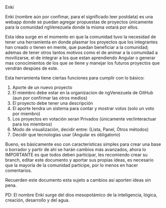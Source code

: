 Enki

Enki (nombre aún por confimar, para el significado leer postdata) es una webapp donde se puedan agregar propuestas de proyectos únicamente para la comunidad ngVenezuela donde la misma votará por ellos. 

Esta idea surge en el momento en que la comunidad tuvo la necesidad de tener una herramienta en donde plasmar los proyectos que los integrantes han creado o tienen en mente, que puedan beneficiar a la comunidad; ademas de tener otros tantos motivos como el de animar a la comunidad a movilizarse, el de integrar a los que estan aprendiendo Angular o generar mas conocimientos de los que se tiene y manejar los futuros proyectos que vendrán despúes de este.

Esta herramienta tiene ciertas funciones para cumplir con lo básico:

  1. Aporte de un nuevo proyecto
  2. El miembro debe estar en la organizacion de ngVenezuela de GitHub (aun por confirmar las otros medios)
  3. El proyecto debe tener una descripción
  4. El aporte tendra un sistema para contar y mostrar votos (solo un voto por miembro)
  5. Los proyectos en votación seran Privados (únicamente ver/interactuar para los miembros)
  6. Modo de visualización, decidir entre: (Lista, Panel, Ótros métodos)
  7. Decidir que tecnologías usar (Angular es obligatorio)

Bueno, es básicamente eso con características simples para crear una base o borrador y partir de ahí se harán cambios más avanzados, ahora lo IMPORTANTE es que todos deben participar, les recomiendo crear su branch, editar este documento y aportar sus propias ideas, es necesario que la mayoría de la comunidad participe, por lo menos en hacer comentarios.

Recuerden este documento esta sujeto a cambios así aporten ideas sin pena.

PD: El nombre Enki surge del dios mesopotámico de la inteligencia, lógica, creación, desarrollo y del agua.

